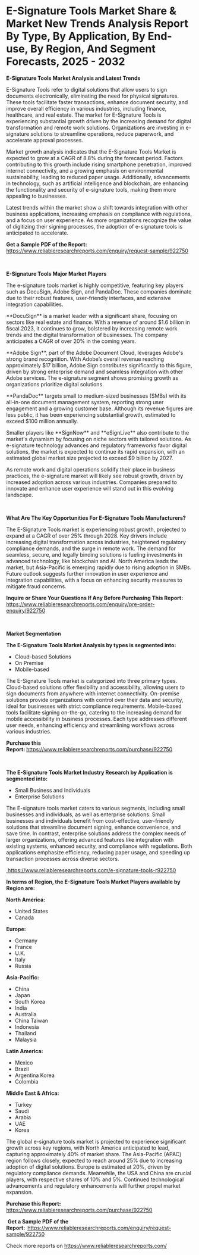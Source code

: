 <p><h1>E-Signature Tools Market Share & Market New Trends Analysis Report By Type, By Application, By End-use, By Region, And Segment Forecasts, 2025 - 2032</h1></p><p><strong>E-Signature Tools Market Analysis and Latest Trends</strong></p>
<p><p>E-Signature Tools refer to digital solutions that allow users to sign documents electronically, eliminating the need for physical signatures. These tools facilitate faster transactions, enhance document security, and improve overall efficiency in various industries, including finance, healthcare, and real estate. The market for E-Signature Tools is experiencing substantial growth driven by the increasing demand for digital transformation and remote work solutions. Organizations are investing in e-signature solutions to streamline operations, reduce paperwork, and accelerate approval processes.</p><p>Market growth analysis indicates that the E-Signature Tools Market is expected to grow at a CAGR of 8.8% during the forecast period. Factors contributing to this growth include rising smartphone penetration, improved internet connectivity, and a growing emphasis on environmental sustainability, leading to reduced paper usage. Additionally, advancements in technology, such as artificial intelligence and blockchain, are enhancing the functionality and security of e-signature tools, making them more appealing to businesses.</p><p>Latest trends within the market show a shift towards integration with other business applications, increasing emphasis on compliance with regulations, and a focus on user experience. As more organizations recognize the value of digitizing their signing processes, the adoption of e-signature tools is anticipated to accelerate.</p></p>
<p><strong>Get a Sample PDF of the Report:&nbsp;</strong> <a href="https://www.reliableresearchreports.com/enquiry/request-sample/922750?utm_campaign=3057&utm_medium=2&utm_source=Github&utm_content=ia&utm_term=11032025&utm_id=e-signature-tools">https://www.reliableresearchreports.com/enquiry/request-sample/922750</a></p>
<p>&nbsp;</p>
<p><strong>E-Signature Tools Major Market Players</strong></p>
<p><p>The e-signature tools market is highly competitive, featuring key players such as DocuSign, Adobe Sign, and PandaDoc. These companies dominate due to their robust features, user-friendly interfaces, and extensive integration capabilities.</p><p>**DocuSign** is a market leader with a significant share, focusing on sectors like real estate and finance. With a revenue of around $1.6 billion in fiscal 2023, it continues to grow, bolstered by increasing remote work trends and the digital transformation of businesses. The company anticipates a CAGR of over 20% in the coming years.</p><p>**Adobe Sign**, part of the Adobe Document Cloud, leverages Adobe's strong brand recognition. With Adobe’s overall revenue reaching approximately $17 billion, Adobe Sign contributes significantly to this figure, driven by strong enterprise demand and seamless integration with other Adobe services. The e-signature segment shows promising growth as organizations prioritize digital solutions.</p><p>**PandaDoc** targets small to medium-sized businesses (SMBs) with its all-in-one document management system, reporting strong user engagement and a growing customer base. Although its revenue figures are less public, it has been experiencing substantial growth, estimated to exceed $100 million annually. </p><p>Smaller players like **SignNow** and **eSignLive** also contribute to the market's dynamism by focusing on niche sectors with tailored solutions. As e-signature technology advances and regulatory frameworks favor digital solutions, the market is expected to continue its rapid expansion, with an estimated global market size projected to exceed $9 billion by 2027.</p><p>As remote work and digital operations solidify their place in business practices, the e-signature market will likely see robust growth, driven by increased adoption across various industries. Companies prepared to innovate and enhance user experience will stand out in this evolving landscape.</p></p>
<p>&nbsp;</p>
<p><strong>What Are The Key Opportunities For E-Signature Tools Manufacturers?</strong></p>
<p><p>The E-Signature Tools market is experiencing robust growth, projected to expand at a CAGR of over 25% through 2028. Key drivers include increasing digital transformation across industries, heightened regulatory compliance demands, and the surge in remote work. The demand for seamless, secure, and legally binding solutions is fueling investments in advanced technology, like blockchain and AI. North America leads the market, but Asia-Pacific is emerging rapidly due to rising adoption in SMBs. Future outlook suggests further innovation in user experience and integration capabilities, with a focus on enhancing security measures to mitigate fraud concerns.</p></p>
<p><strong>Inquire or Share Your Questions If Any Before Purchasing This Report:</strong> <a href="https://www.reliableresearchreports.com/enquiry/pre-order-enquiry/922750?utm_campaign=3057&utm_medium=2&utm_source=Github&utm_content=ia&utm_term=11032025&utm_id=e-signature-tools">https://www.reliableresearchreports.com/enquiry/pre-order-enquiry/922750</a></p>
<p>&nbsp;</p>
<p><strong>Market Segmentation</strong></p>
<p><strong>The E-Signature Tools Market Analysis by types is segmented into:</strong></p>
<p><ul><li>Cloud-based Solutions</li><li>On Premise</li><li>Mobile-based</li></ul></p>
<p><p>The E-Signature Tools market is categorized into three primary types. Cloud-based solutions offer flexibility and accessibility, allowing users to sign documents from anywhere with internet connectivity. On-premise solutions provide organizations with control over their data and security, ideal for businesses with strict compliance requirements. Mobile-based tools facilitate signing on-the-go, catering to the increasing demand for mobile accessibility in business processes. Each type addresses different user needs, enhancing efficiency and streamlining workflows across various industries.</p></p>
<p><strong>Purchase this Report:&nbsp;</strong><a href="https://www.reliableresearchreports.com/purchase/922750?utm_campaign=3057&utm_medium=2&utm_source=Github&utm_content=ia&utm_term=11032025&utm_id=e-signature-tools">https://www.reliableresearchreports.com/purchase/922750</a></p>
<p>&nbsp;</p>
<p><strong>The E-Signature Tools Market Industry Research by Application is segmented into:</strong></p>
<p><ul><li>Small Business and Individuals</li><li>Enterprise Solutions</li></ul></p>
<p><p>The E-signature tools market caters to various segments, including small businesses and individuals, as well as enterprise solutions. Small businesses and individuals benefit from cost-effective, user-friendly solutions that streamline document signing, enhance convenience, and save time. In contrast, enterprise solutions address the complex needs of larger organizations, offering advanced features like integration with existing systems, enhanced security, and compliance with regulations. Both applications emphasize efficiency, reducing paper usage, and speeding up transaction processes across diverse sectors.</p></p>
<p><a href="https://www.reliableresearchreports.com/e-signature-tools-r922750?utm_campaign=3057&utm_medium=2&utm_source=Github&utm_content=ia&utm_term=11032025&utm_id=e-signature-tools">&nbsp;https://www.reliableresearchreports.com/e-signature-tools-r922750</a></p>
<p><strong>In terms of Region, the E-Signature Tools Market Players available by Region are:</strong></p>
<p>
    <p> <strong> North America: </strong>
        <ul>
            <li>United States</li>
            <li>Canada</li>
        </ul>
        </p> 
    <p> <strong> Europe: </strong>
        <ul>
            <li>Germany</li>
            <li>France</li>
            <li>U.K.</li>
            <li>Italy</li>
            <li>Russia</li>
        </ul>
        </p> 
    <p> <strong> Asia-Pacific: </strong>
        <ul>
            <li>China</li>
            <li>Japan</li>
            <li>South Korea</li>
            <li>India</li>
            <li>Australia</li>
            <li>China Taiwan</li>
            <li>Indonesia</li>
            <li>Thailand</li>
            <li>Malaysia</li>
        </ul>
        </p> 
    <p> <strong> Latin America: </strong>
        <ul>
            <li>Mexico</li>
            <li>Brazil</li>
            <li>Argentina Korea</li>
            <li>Colombia</li>
        </ul>
        </p> 
    <p> <strong> Middle East & Africa: </strong>
        <ul>
            <li>Turkey</li>
            <li>Saudi</li>
            <li>Arabia</li>
            <li>UAE</li>
            <li>Korea</li>
        </ul>
    </p>
    </p>
<p><p>The global e-signature tools market is projected to experience significant growth across key regions, with North America anticipated to lead, capturing approximately 40% of market share. The Asia-Pacific (APAC) region follows closely, expected to reach around 25% due to increasing adoption of digital solutions. Europe is estimated at 20%, driven by regulatory compliance demands. Meanwhile, the USA and China are crucial players, with respective shares of 10% and 5%. Continued technological advancements and regulatory enhancements will further propel market expansion.</p></p>
<p><strong>Purchase this Report: </strong><a href="https://www.reliableresearchreports.com/purchase/922750?utm_campaign=3057&utm_medium=2&utm_source=Github&utm_content=ia&utm_term=11032025&utm_id=e-signature-tools">https://www.reliableresearchreports.com/purchase/922750</a></p>
<p>&nbsp;<strong>Get a Sample PDF of the Report:&nbsp;&nbsp;</strong><a href="https://www.reliableresearchreports.com/enquiry/request-sample/922750?utm_campaign=3057&utm_medium=2&utm_source=Github&utm_content=ia&utm_term=11032025&utm_id=e-signature-tools">https://www.reliableresearchreports.com/enquiry/request-sample/922750</a></p>
<p><strong></strong></p>
<p>Check more reports on <a href="https://www.reliableresearchreports.com/?utm_campaign=3057&utm_medium=2&utm_source=Github&utm_content=ia&utm_term=11032025&utm_id=e-signature-tools">https://www.reliableresearchreports.com/</a></p>